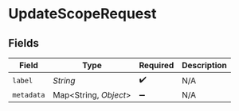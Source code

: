 # UpdateScopeRequest


## Fields

| Field                 | Type                  | Required              | Description           |
| --------------------- | --------------------- | --------------------- | --------------------- |
| `label`               | *String*              | :heavy_check_mark:    | N/A                   |
| `metadata`            | Map<String, *Object*> | :heavy_minus_sign:    | N/A                   |